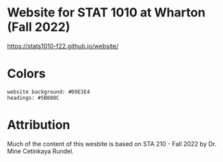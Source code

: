 # Website for STAT 1010 at Wharton (Fall 2022)

https://stats1010-f22.github.io/website/
 
# Colors

    website background: #D9E3E4
    headings: #5B888C

# Attribution

Much of the content of this wesbite is based on STA 210 - Fall 2022 by Dr. Mine Cetinkaya Rundel.
